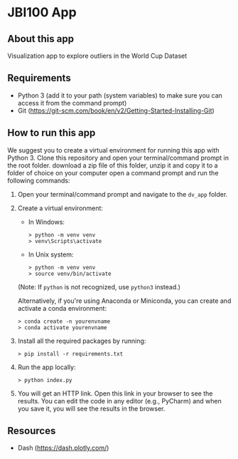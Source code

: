 # JBI100 App

## About this app
Visualization app to explore outliers in the World Cup Dataset
## Requirements
- Python 3 (add it to your path (system variables) to make sure you can access it from the command prompt)
- Git (https://git-scm.com/book/en/v2/Getting-Started-Installing-Git)

## How to run this app
We suggest you to create a virtual environment for running this app with Python 3. Clone this repository
and open your terminal/command prompt in the root folder.
download a zip file of this folder, unzip it and copy it to a folder of choice on your computer
open a command prompt and run the following commands:

1. Open your terminal/command prompt and navigate to the `dv_app` folder.

2. Create a virtual environment:
   - In Windows:
     ```
     > python -m venv venv
     > venv\Scripts\activate
     ```
   - In Unix system:
     ```
     > python -m venv venv
     > source venv/bin/activate
     ```

   (Note: If `python` is not recognized, use `python3` instead.)

   Alternatively, if you're using Anaconda or Miniconda, you can create and activate a conda environment:
     ```
     > conda create -n yourenvname
     > conda activate yourenvname
     ```
   
3. Install all the required packages by running:
     ```
     > pip install -r requirements.txt
     ```

4. Run the app locally:
     ```
     > python index.py
     ```
   
5. You will get an HTTP link. Open this link in your browser to see the results. You can edit the code in any editor (e.g., PyCharm) and when you save it, you will see the results in the browser.

## Resources
- Dash (https://dash.plotly.com/)

